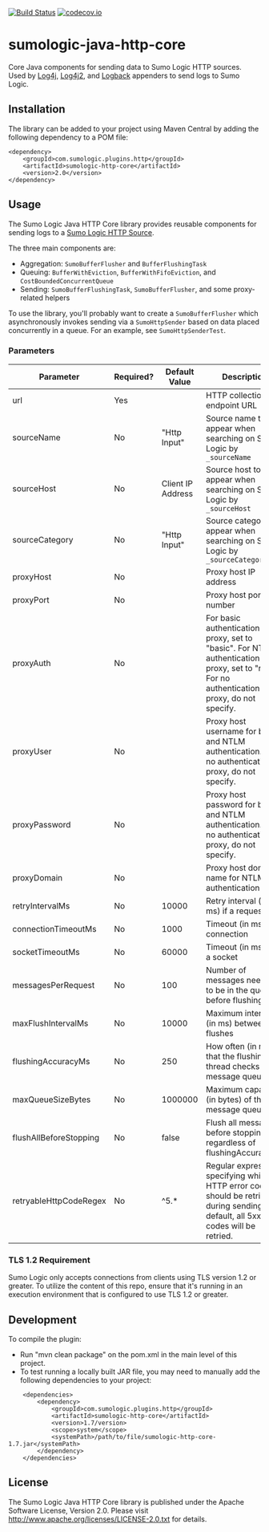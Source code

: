 [![Build Status](https://api.travis-ci.org/SumoLogic/sumologic-java-http-core.svg?branch=master)](https://travis-ci.org/SumoLogic/sumologic-java-http-core)
[![codecov.io](https://codecov.io/github/SumoLogic/sumologic-java-http-core/coverage.svg?branch=master)](https://codecov.io/github/SumoLogic/sumologic-java-http-core?branch=master)

# sumologic-java-http-core

Core Java components for sending data to Sumo Logic HTTP sources.  Used by [Log4j](https://github.com/SumoLogic/sumo-log4j-appender), [Log4j2](https://github.com/SumoLogic/sumologic-log4j2-appender), and [Logback](https://github.com/SumoLogic/sumologic-logback-appender) appenders to send logs to Sumo Logic.

## Installation

The library can be added to your project using Maven Central by adding the following dependency to a POM file:

```
<dependency>
    <groupId>com.sumologic.plugins.http</groupId>
    <artifactId>sumologic-http-core</artifactId>
    <version>2.0</version>
</dependency>
```

## Usage

The Sumo Logic Java HTTP Core library provides reusable components for sending logs to a [Sumo Logic HTTP Source](https://help.sumologic.com/Send-Data/Sources/02Sources-for-Hosted-Collectors/HTTP-Source).

The three main components are:

- Aggregation: `SumoBufferFlusher` and `BufferFlushingTask`
- Queuing: `BufferWithEviction`, `BufferWithFifoEviction`, and `CostBoundedConcurrentQueue`
- Sending: `SumoBufferFlushingTask`, `SumoBufferFlusher`, and some proxy-related helpers

To use the library, you'll probably want to create a `SumoBufferFlusher` which asynchronously invokes sending via a `SumoHttpSender` based on data placed concurrently in a queue.  For an example, see `SumoHttpSenderTest`.

### Parameters
| Parameter             | Required? | Default Value | Description                                                                                                                                |
|-----------------------|----------|---------------|--------------------------------------------------------------------------------------------------------------------------------------------|
| url                   | Yes      |               | HTTP collection endpoint URL                                                                                                               |
| sourceName            | No       | "Http Input"              | Source name to appear when searching on Sumo Logic by `_sourceName`                                                                                                        |
| sourceHost            | No       | Client IP Address              | Source host to appear when searching on Sumo Logic by `_sourceHost`                                                                                                         |
| sourceCategory        | No       | "Http Input"              | Source category to appear when searching on Sumo Logic by `_sourceCategory`                                                                                                         |
| proxyHost             | No       |               | Proxy host IP address                                                                                                                      |
| proxyPort             | No       |               | Proxy host port number                                                                                                                     |
| proxyAuth             | No       |               | For basic authentication proxy, set to "basic". For NTLM authentication proxy, set to "ntlm". For no authentication proxy, do not specify. |
| proxyUser             | No       |               | Proxy host username for basic and NTLM authentication. For no authentication proxy, do not specify.                                        |
| proxyPassword         | No       |               | Proxy host password for basic and NTLM authentication. For no authentication proxy, do not specify.                                        |
| proxyDomain           | No       |               | Proxy host domain name for NTLM authentication only                                                                                        |
| retryIntervalMs         | No       | 10000         | Retry interval (in ms) if a request fails                                                                                                  |
| connectionTimeoutMs     | No       | 1000          | Timeout (in ms) for connection                                                                                                             |
| socketTimeoutMs         | No       | 60000         | Timeout (in ms) for a socket                                                                                                               |
| messagesPerRequest    | No       | 100           | Number of messages needed to be in the queue before flushing                                                                               |
| maxFlushIntervalMs      | No       | 10000         | Maximum interval (in ms) between flushes                                                                                                   |
| flushingAccuracyMs      | No       | 250           | How often (in ms) that the flushing thread checks the message queue                                                                        |
| maxQueueSizeBytes     | No       | 1000000       | Maximum capacity (in bytes) of the message queue
| flushAllBeforeStopping| No       | false         | Flush all messages before stopping regardless of flushingAccuracyMs
| retryableHttpCodeRegex| No       | ^5.*         | Regular expression specifying which HTTP error code(s) should be retried during sending. By default, all 5xx error codes will be retried.

### TLS 1.2 Requirement

Sumo Logic only accepts connections from clients using TLS version 1.2 or greater. To utilize the content of this repo, ensure that it's running in an execution environment that is configured to use TLS 1.2 or greater.

## Development

To compile the plugin:
- Run "mvn clean package" on the pom.xml in the main level of this project.
- To test running a locally built JAR file, you may need to manually add the following dependencies to your project:
```
    <dependencies>
        <dependency>
            <groupId>com.sumologic.plugins.http</groupId>
            <artifactId>sumologic-http-core</artifactId>
            <version>1.7/version>
            <scope>system</scope>
            <systemPath>/path/to/file/sumologic-http-core-1.7.jar</systemPath>
        </dependency>
    </dependencies>
```

## License

The Sumo Logic Java HTTP Core library is published under the Apache Software License, Version 2.0. Please visit http://www.apache.org/licenses/LICENSE-2.0.txt for details.
